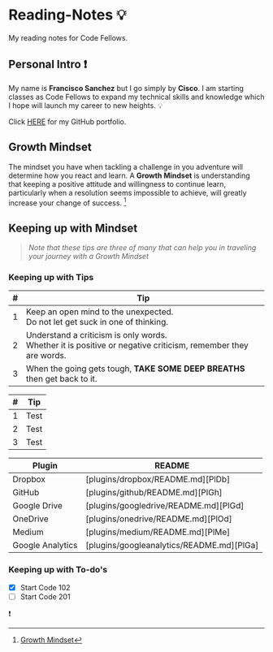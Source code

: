 # Reading-Notes :bulb:
My reading notes for Code Fellows.

## Personal Intro :exclamation:

My name is **Francisco Sanchez** but I go simply by **Cisco**. I am starting classes as Code Fellows to expand my technical skills and knowledge which I hope will launch my career to new heights. :bulb: 

Click [HERE](https://github.com/c0d3cisco/) for my GitHub portfolio.

## Growth Mindset

The mindset you have when tackling a challenge in you adventure will determine how you react and learn. A **Growth Mindset** is understanding that keeping a positive attitude and willingness to continue learn, particularly when a resolution seems impossible to achieve, will greatly increase your change of success. [^1]

## Keeping up with Mindset

> *Note that these tips are three of many that can help you in traveling your journey with a Growth Mindset*  

### Keeping up with Tips

| # | Tip |
| ------ | ------ |
| 1 | Keep an open mind to the unexpected. <br> Do not let get suck in one of thinking. |
| 2 | Understand a criticism is only words. <br> Whether it is positive or negative criticism, remember they are words. |
| 3 | When the going gets tough, **TAKE SOME DEEP BREATHS** then get back to it. |

| # | Tip |
| ------ | ------ |
| 1 | Test |
| 2 | Test |
| 3 | Test |

| Plugin | README |
| ------ | ------ |
| Dropbox | [plugins/dropbox/README.md][PlDb] |
| GitHub | [plugins/github/README.md][PlGh] |
| Google Drive | [plugins/googledrive/README.md][PlGd] |
| OneDrive | [plugins/onedrive/README.md][PlOd] |
| Medium | [plugins/medium/README.md][PlMe] |
| Google Analytics | [plugins/googleanalytics/README.md][PlGa] |

### Keeping up with To-do's
- [x] Start Code 102
- [ ] Start Code 201

:exclamation:

[^1]: [Growth Mindset](https://www.atlassian.com/blog/inside-atlassian/growth-mindset)
